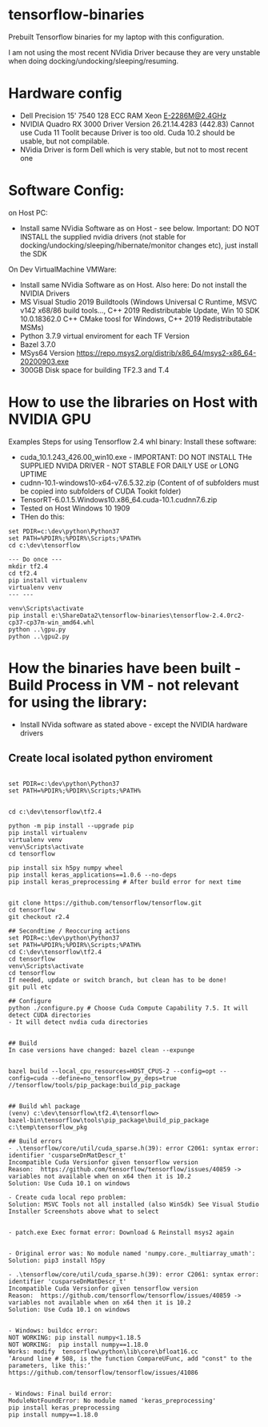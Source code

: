 # tensorflow-binaries
Prebuilt Tensorflow binaries for my laptop with this configuration.

I am not using the most recent NVidia Driver because they are very unstable when doing docking/undocking/sleeping/resuming.

# Hardware config

- Dell Precision 15' 7540 128 ECC RAM Xeon E-2286M@2.4GHz
- NVIDIA Quadro RX 3000 Driver Version 26.21.14.4283 (442.83)
  Cannot use Cuda 11 Toolit because Driver is too old. 
  Cuda 10.2 should be usable, but not compilable.
- NVidia Driver is form Dell which is very stable, but not to most recent one

# Software Config:
on Host PC:
- Install same NVidia Software as on Host - see below.
  Important: DO NOT INSTALL the supplied nvidia drivers (not stable for docking/undocking/sleeping/hibernate/monitor changes etc), just install the SDK 
  
On Dev VirtualMachine VMWare:
- Install same NVidia Software as on Host. Also here: Do not install the NVIDIA Drivers 
- MS Visual Studio 2019 Buildtools (Windows Universal C Runtime, MSVC v142 x68/86 build tools..., C++ 2019 Redistributable Update, Win 10 SDK 10.0.18362.0 C++ 
  CMake 
  toosl for Windows, C++ 2019 Redistributable MSMs)
- Python 3.7.9 virtual enviroment for each TF Version
- Bazel 3.7.0
- MSys64 Version https://repo.msys2.org/distrib/x86_64/msys2-x86_64-20200903.exe
- 300GB Disk space for building TF2.3 and T.4

# How to use the libraries on Host with NVIDIA GPU

Examples Steps for using Tensorflow 2.4 whl binary: 
Install these software:
- cuda_10.1.243_426.00_win10.exe - IMPORTANT: DO NOT INSTALL THe SUPPLIED NVIDA DRIVER - NOT STABLE FOR DAILY USE or LONG UPTIME
- cudnn-10.1-windows10-x64-v7.6.5.32.zip (Content of of subfolders must be copied into subfolders of CUDA Tookit folder)
- TensorRT-6.0.1.5.Windows10.x86_64.cuda-10.1.cudnn7.6.zip
- Tested on Host Windows 10 1909
- THen do this:
```
set PDIR=c:\dev\python\Python37
set PATH=%PDIR%;%PDIR%\Scripts;%PATH%
cd c:\dev\tensorflow

--- Do once ---
mkdir tf2.4
cd tf2.4
pip install virtualenv
virtualenv venv
--- ---

venv\Scripts\activate
pip install e:\ShareData2\tensorflow-binaries\tensorflow-2.4.0rc2-cp37-cp37m-win_amd64.whl
python ..\gpu.py
python ..\gpu2.py
```



# How the binaries have been built - Build Process in VM - not relevant for using the library:
- Install NVida software as stated above - except the NVIDIA hardware drivers

## Create local isolated python enviroment
```

set PDIR=c:\dev\python\Python37
set PATH=%PDIR%;%PDIR%\Scripts;%PATH%


cd c:\dev\tensorflow\tf2.4

python -m pip install --upgrade pip
pip install virtualenv
virtualenv venv
venv\Scripts\activate
cd tensorflow

pip install six h5py numpy wheel
pip install keras_applications==1.0.6 --no-deps
pip install keras_preprocessing # After build error for next time	


git clone https://github.com/tensorflow/tensorflow.git
cd tensorflow
git checkout r2.4

## Secondtime / Reoccuring actions
set PDIR=c:\dev\python\Python37
set PATH=%PDIR%;%PDIR%\Scripts;%PATH%
cd C:\dev\tensorflow\tf2.4   
cd tensorflow     
venv\Scripts\activate
cd tensorflow
If needed, update or switch branch, but clean has to be done! 
git pull etc

## Configure
python ./configure.py # Choose Cuda Compute Capability 7.5. It will detect CUDA directories
- It will detect nvdia cuda directories
           

## Build        
In case versions have changed: bazel clean --expunge

           
bazel build --local_cpu_resources=HOST_CPUS-2 --config=opt --config=cuda --define=no_tensorflow_py_deps=true //tensorflow/tools/pip_package:build_pip_package


## Build whl package
(venv) c:\dev\tensorflow\tf2.4\tensorflow>
bazel-bin\tensorflow\tools\pip_package\build_pip_package c:\temp\tensorflow_pkg

## Build errors
- .\tensorflow/core/util/cuda_sparse.h(39): error C2061: syntax error: identifier 'cusparseDnMatDescr_t'
Incompatible Cuda Versionfor given tensorflow version
Reason:  https://github.com/tensorflow/tensorflow/issues/40859 -> variables not available when on x64 then it is 10.2
Solution: Use Cuda 10.1 on windows

- Create cuda local repo problem: 
Solution: MSVC Tools not all installed (also WinSdk) See Visual Studio Installer Screenshots above what to select


- patch.exe Exec format error: Download & Reinstall msys2 again


- Original error was: No module named 'numpy.core._multiarray_umath': 
Solution: pip3 install h5py

- .\tensorflow/core/util/cuda_sparse.h(39): error C2061: syntax error: identifier 'cusparseDnMatDescr_t'
Incompatible Cuda Versionfor given tensorflow version
Reason:  https://github.com/tensorflow/tensorflow/issues/40859 -> variables not available when on x64 then it is 10.2
Solution: Use Cuda 10.1 on windows


- Windows: buildcc error: 
NOT WORKING: pip install numpy<1.18.5
NOT WORKING:  pip install numpy==1.18.0
Works: modify  tensorflow\python\lib\core\bfloat16.cc 
‘Around line # 508, is the function CompareUFunc, add "const" to the parameters, like this:’ https://github.com/tensorflow/tensorflow/issues/41086


- Windows: Final build error:
ModuleNotFoundError: No module named 'keras_preprocessing'
pip install keras_preprocessing
pip install numpy==1.18.0

```
